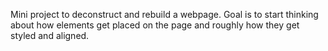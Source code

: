 Mini project to deconstruct and rebuild a webpage. 
Goal is to start thinking about how elements get placed on the page and roughly how they get styled and aligned.